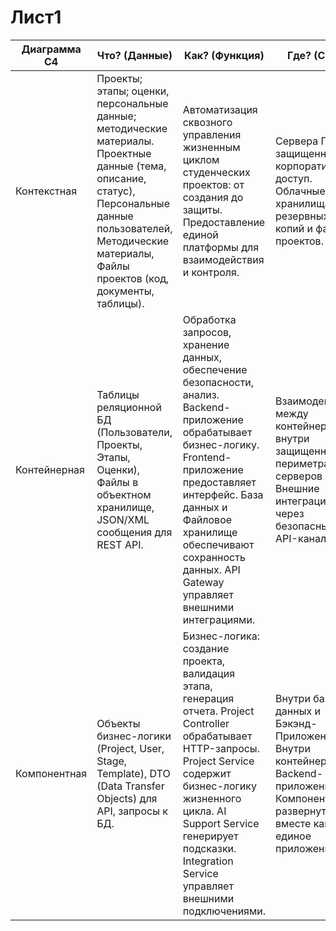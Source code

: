 # Лист1

|Диаграмма C4|Что? (Данные)|Как? (Функция)|Где? (Сеть)|Кто? (Люди)|Когда? (Время)|Почему? (Мотивация)|
|---|---|---|---|---|---|---|
|Контекстная|Проекты; этапы; оценки, персональные данные; методические материалы. Проектные данные (тема, описание, статус), Персональные данные пользователей, Методические материалы, Файлы проектов (код, документы, таблицы).|Автоматизация сквозного управления жизненным циклом студенческих проектов: от создания до защиты. Предоставление единой платформы для взаимодействия и контроля.|Сервера ГУУ и защищенный корпоративный доступ. Облачные хранилища для резервных копий и файлов проектов.|Студент (создает проект, выполняет этапы), Куратор/Руководитель (проверяет, оценивает), Администратор (настраивает систему), Внешний эксперт/Инвестор (просматривает, дает обратную связь).|Учебный год, семестры, дедлайны этапов проектов, даты защит. Круглосуточный доступ к системе.|Цифровизация и повышение эффективности проектной деятельности в соответствии с Приказом Минобрнауки №370. Устранение разрозненности данных, ручного труда и повышение прозрачности процессов.|
|Контейнерная|Таблицы реляционной БД (Пользователи, Проекты, Этапы, Оценки), Файлы в объектном хранилище, JSON/XML сообщения для REST API.|Обработка запросов, хранение данных, обеспечение безопасности, анализ. Backend-приложение обрабатывает бизнес-логику. Frontend-приложение предоставляет интерфейс. База данных и Файловое хранилище обеспечивают сохранность данных. API Gateway управляет внешними интеграциями.|Взаимодействие между контейнерами внутри защищенного периметра серверов ГУУ. Внешние интеграции через безопасные API-каналы.|Системные архитекторы, Backend/Frontend-разработчики, DevOps-инженеры.|В среде выполнения. Взаимодействие происходит при каждом действии пользователя или системном событии.|Создание масштабируемой, безопасной и производительной системы с четким разделением ответственности между компонентами. Реализация модульности и гибкости.|
|Компонентная|Объекты бизнес-логики (Project, User, Stage, Template), DTO (Data Transfer Objects) для API, запросы к БД.|Бизнес-логика: создание проекта, валидация этапа, генерация отчета. Project Controller обрабатывает HTTP-запросы. Project Service содержит бизнес-логику жизненного цикла. AI Support Service генерирует подсказки. Integration Service управляет внешними подключениями.|Внутри баз данных и Бэкэнд-Приложения. Внутри контейнера Backend-приложения. Компоненты развернуты вместе как единое приложение.|Во время выполнения какого-либо конкретного прецедента. Backend-разработчики, Системные аналитики.|Во время выполнения конкретного сценария (прецедента), например, "Создание проекта" или "Переход на следующий этап".|Реализация конкретных требований ТЗ и бизнес-процессов (AS-IS -> TO-BE). Обеспечение модульности кода, удобства тестирования и поддержки.|

